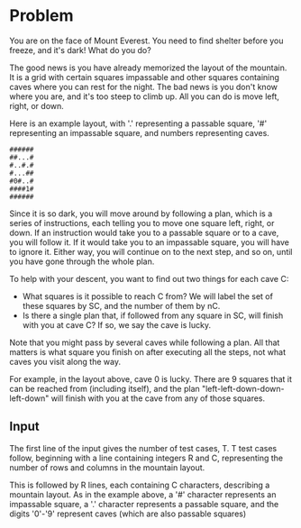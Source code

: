 # Problem

You are on the face of Mount Everest. You need to find shelter before you freeze, and it's dark! What do you do?

The good news is you have already memorized the layout of the mountain. It is a grid with certain squares impassable and other squares containing caves where you can rest for the night. The bad news is you don't know where you are, and it's too steep to climb up. All you can do is move left, right, or down.

Here is an example layout, with '.' representing a passable square, '#' representing an impassable square, and numbers representing caves.

```text
######
##...#
#..#.#
#...##
#0#..#
####1#
######
```

Since it is so dark, you will move around by following a plan, which is a series of instructions, each telling you to move one square left, right, or down. If an instruction would take you to a passable square or to a cave, you will follow it. If it would take you to an impassable square, you will have to ignore it. Either way, you will continue on to the next step, and so on, until you have gone through the whole plan.

To help with your descent, you want to find out two things for each cave C:

-  What squares is it possible to reach C from? We will label the set of these squares by SC, and the number of them by nC.
-  Is there a single plan that, if followed from any square in SC, will finish with you at cave C? If so, we say the cave is lucky.

Note that you might pass by several caves while following a plan. All that matters is what square you finish on after executing all the steps, not what caves you visit along the way.

For example, in the layout above, cave 0 is lucky. There are 9 squares that it can be reached from (including itself), and the plan "left-left-down-down-left-down" will finish with you at the cave from any of those squares.

## Input

The first line of the input gives the number of test cases, T. T test cases follow, beginning with a line containing integers R and C, representing the number of rows and columns in the mountain layout.

This is followed by R lines, each containing C characters, describing a mountain layout. As in the example above, a '#' character represents an impassable square, a '.' character represents a passable square, and the digits '0'-'9' represent caves (which are also passable squares)
